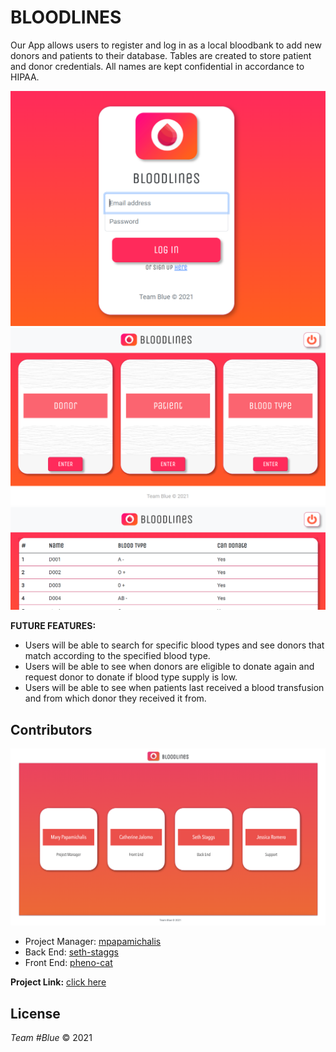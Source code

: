 # BLOODLINES    

Our App allows users to register and log in as a local bloodbank to add new donors and patients to their database. Tables are created to store patient and donor credentials. All names are kept confidential in accordance to HIPAA. 

![Screenshot](/images/login.png)
![Screenshot](/images/home.png)
![Screenshot](/images/donors.png)

**FUTURE FEATURES:**
 
 * Users will be able to search for specific blood types and see donors that match according to the specified blood type.
 * Users will be able to see when donors are eligible to donate again and request donor to donate if blood type supply is low.
 * Users will be able to see when patients last received a blood transfusion and from which donor they received it from. 


## Contributors
![Screenshot](/images/image1.png)
* Project Manager: [mpapamichalis](https://github.com/mpapamichalis)
* Back End: [seth-staggs](https://github.com/Seth-Staggs)
* Front End: [pheno-cat](https://github.com/pheno-cat)

**Project Link:**
[click here](https://github.com/mpapamichalis/Project-2) 

## License
*Team #Blue* © 2021